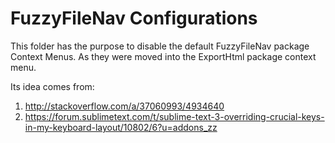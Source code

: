 # FuzzyFileNav Configurations 

This folder has the purpose to disable the default FuzzyFileNav package Context Menus.
As they were moved into the ExportHtml package context menu.

Its idea comes from:

1. http://stackoverflow.com/a/37060993/4934640
1. https://forum.sublimetext.com/t/sublime-text-3-overriding-crucial-keys-in-my-keyboard-layout/10802/6?u=addons_zz




